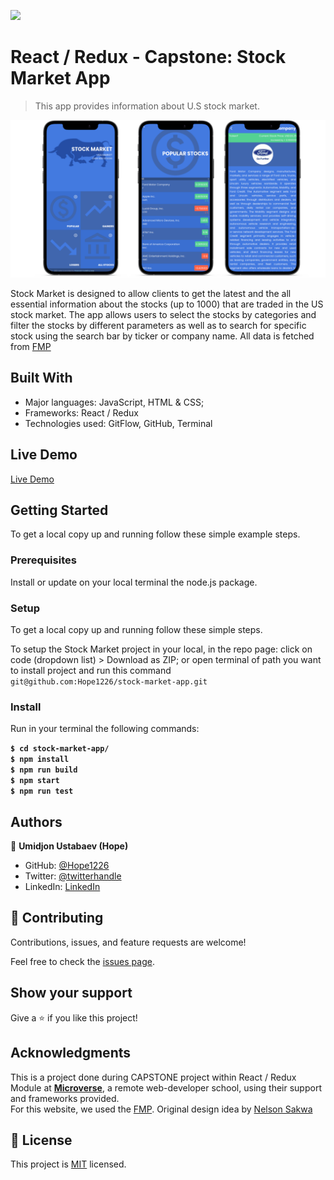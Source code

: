 ![](https://img.shields.io/badge/Microverse-blueviolet)

# React / Redux - Capstone: Stock Market App

> This app provides information about U.S stock market.

![screenshot](./src/assets/images/screen.png)

Stock Market is designed to allow clients to get the latest and the all essential information about the stocks (up to 1000) that are traded in the US stock market. The app allows users to select the stocks by categories and filter the stocks by different parameters as well as to search for specific stock using the search bar by ticker or company name. All data is fetched from [FMP](https://site.financialmodelingprep.com/developer/docs)

## Built With

- Major languages: JavaScript, HTML & CSS;
- Frameworks: React / Redux
- Technologies used: GitFlow, GitHub, Terminal

## Live Demo

[Live Demo](https://s-travelers-hub.netlify.app/)

## Getting Started

To get a local copy up and running follow these simple example steps.

### Prerequisites

Install or update on your local terminal the node.js package.

### Setup

To get a local copy up and running follow these simple steps.

To setup the Stock Market project in your local, in the repo page:
click on code (dropdown list) > Download as ZIP;
or open terminal of path you want to install project and run this command <br>
`git@github.com:Hope1226/stock-market-app.git`

### Install

Run in your terminal the following commands:

**`$ cd stock-market-app/`**<br>
**`$ npm install`**<br>
**`$ npm run build`**<br>
**`$ npm start`**<br>
**`$ npm run test`**

## Authors

👤 **Umidjon Ustabaev (Hope)**

- GitHub: [@Hope1226](https://github.com/Hope1226)
- Twitter: [@twitterhandle](https://twitter.com/twitterhandle)
- LinkedIn: [LinkedIn](https://linkedin.com/in/linkedinhandle)

## 🤝 Contributing

Contributions, issues, and feature requests are welcome!

Feel free to check the [issues page](https://github.com/Hope1226/stock-market-app/issues).

## Show your support

Give a ⭐️ if you like this project!

## Acknowledgments

This is a project done during CAPSTONE project within React / Redux Module at **[Microverse](https://www.microverse.org/)**, a remote web-developer school, using their support and frameworks provided.<br>
For this website, we used the [FMP](https://site.financialmodelingprep.com/developer/docs). Original design idea by [Nelson Sakwa](https://www.behance.net/sakwadesignstudio)

## 📝 License

This project is [MIT](./MIT.md) licensed.